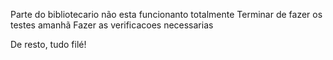 Parte do bibliotecario não esta funcionanto totalmente
Terminar de fazer os testes amanhã
Fazer as verificacoes necessarias

De resto, tudo filé!
